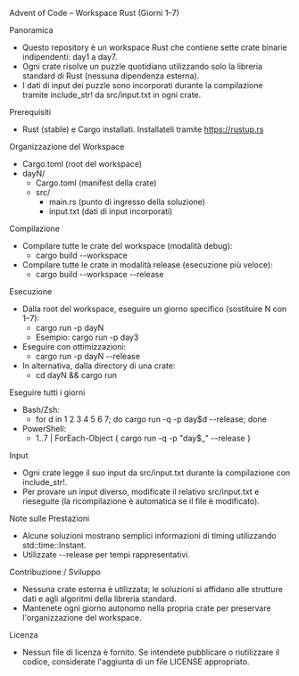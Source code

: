 Advent of Code – Workspace Rust (Giorni 1–7)

Panoramica
- Questo repository è un workspace Rust che contiene sette crate binarie indipendenti: day1 a day7.
- Ogni crate risolve un puzzle quotidiano utilizzando solo la libreria standard di Rust (nessuna dipendenza esterna).
- I dati di input dei puzzle sono incorporati durante la compilazione tramite include_str! da src/input.txt in ogni crate.

Prerequisiti
- Rust (stable) e Cargo installati. Installateli tramite https://rustup.rs

Organizzazione del Workspace
- Cargo.toml (root del workspace)
- dayN/
  - Cargo.toml (manifest della crate)
  - src/
    - main.rs (punto di ingresso della soluzione)
    - input.txt (dati di input incorporati)

Compilazione
- Compilare tutte le crate del workspace (modalità debug):
  - cargo build --workspace
- Compilare tutte le crate in modalità release (esecuzione più veloce):
  - cargo build --workspace --release

Esecuzione
- Dalla root del workspace, eseguire un giorno specifico (sostituire N con 1–7):
  - cargo run -p dayN
  - Esempio: cargo run -p day3
- Eseguire con ottimizzazioni:
  - cargo run -p dayN --release
- In alternativa, dalla directory di una crate:
  - cd dayN && cargo run

Eseguire tutti i giorni
- Bash/Zsh:
  - for d in 1 2 3 4 5 6 7; do cargo run -q -p day$d --release; done
- PowerShell:
  - 1..7 | ForEach-Object { cargo run -q -p "day$_" --release }

Input
- Ogni crate legge il suo input da src/input.txt durante la compilazione con include_str!.
- Per provare un input diverso, modificate il relativo src/input.txt e rieseguite (la ricompilazione è automatica se il file è modificato).

Note sulle Prestazioni
- Alcune soluzioni mostrano semplici informazioni di timing utilizzando std::time::Instant.
- Utilizzate --release per tempi rappresentativi.

Contribuzione / Sviluppo
- Nessuna crate esterna è utilizzata; le soluzioni si affidano alle strutture dati e agli algoritmi della libreria standard.
- Mantenete ogni giorno autonomo nella propria crate per preservare l'organizzazione del workspace.

Licenza
- Nessun file di licenza è fornito. Se intendete pubblicare o riutilizzare il codice, considerate l'aggiunta di un file LICENSE appropriato.
